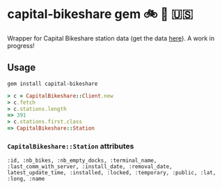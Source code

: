 # capital-bikeshare gem :bike: :rainbow: :us:

Wrapper for Capital Bikeshare station data (get the data [here](https://www.capitalbikeshare.com/data/stations/bikeStations.xml)). A work in progress!

## Usage

`gem install capital-bikeshare`

```ruby
> c = CapitalBikeshare::Client.new
> c.fetch
> c.stations.length
=> 391
> c.stations.first.class
=> CapitalBikeshare::Station
```

### `CapitalBikeshare::Station` attributes

`:id, :nb_bikes, :nb_empty_docks, :terminal_name, :last_comm_with_server, :install_date, :removal_date, latest_update_time, :installed, :locked, :temporary, :public, :lat, :long, :name`
